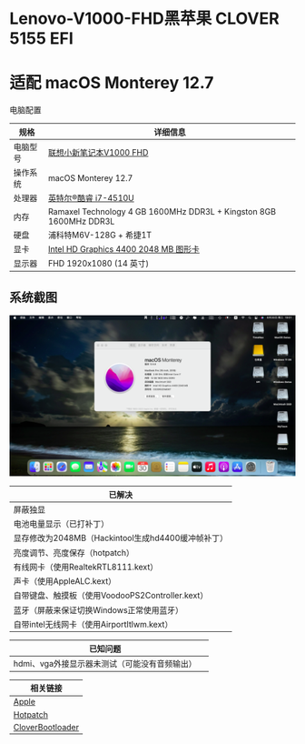 # Lenovo-V1000-FHD黑苹果 CLOVER 5155 EFI

# 适配 macOS Monterey 12.7

电脑配置

| 规格     | 详细信息                                                     |
| -------- | ------------------------------------------------------------ |
| 电脑型号 | [联想小新笔记本V1000 FHD](https://item.lenovo.com.cn/product/32518.html) |
| 操作系统 | macOS Monterey 12.7                                          |
| 处理器   | [英特尔®酷睿 i7-4510U](https://ark.intel.com/content/www/cn/zh/ark/products/81015/intel-core-i7-4510u-processor-4m-cache-up-to-3-10-ghz.html) |
| 内存     | Ramaxel Technology 4 GB 1600MHz DDR3L + Kingston 8GB 1600MHz DDR3L |
| 硬盘     | 浦科特M6V-128G + 希捷1T                                      |
| 显卡     | [Intel HD Graphics 4400 2048 MB 图形卡](https://www.intel.cn/content/www/cn/zh/support/products/81497/graphics/graphics-for-4th-generation-intel-processors/intel-hd-graphics-4400.html) |
| 显示器   | FHD 1920x1080 (14 英寸)                                      |

## 系统截图

![0About](ScreenShot/p1.png)

| 已解决                                             |
| -------------------------------------------------- |
| 屏蔽独显                                           |
| 电池电量显示（已打补丁）                           |
| 显存修改为2048MB（Hackintool生成hd4400缓冲帧补丁） |
| 亮度调节、亮度保存（hotpatch）                     |
| 有线网卡（使用RealtekRTL8111.kext）                |
| 声卡（使用AppleALC.kext）                          |
| 自带键盘、触摸板（使用VoodooPS2Controller.kext）   |
| 蓝牙（屏蔽来保证切换Windows正常使用蓝牙）          |
| 自带intel无线网卡（使用AirportItlwm.kext）         |

| 已知问题          |  |
| ------------------------- | ------------------------- |
| hdmi、vga外接显示器未测试（可能没有音频输出） |  |

| 相关链接                                                     |
| ------------------------------------------------------------ |
| [Apple](https://www.apple.com)                               |
| [Hotpatch](https://github.com/RehabMan/OS-X-Clover-Laptop-Config) |
| [CloverBootloader](https://github.com/CloverHackyColor/CloverBootloader) |



